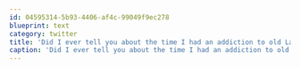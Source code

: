 ```yaml
---
id: 04595314-5b93-4406-af4c-99049f9ec278
blueprint: text
category: twitter
title: 'Did I ever tell you about the time I had an addiction to old Land Cruisers? http://twitpic.com/2us9pg'
caption: 'Did I ever tell you about the time I had an addiction to old Land Cruisers? http://twitpic.com/2us9pg'
---
```

